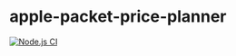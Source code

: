 # apple-packet-price-planner
[![Node.js CI](https://github.com/Londeka-Zikalala/apple-packet-price-planner/actions/workflows/node.js.yml/badge.svg)](https://github.com/Londeka-Zikalala/apple-packet-price-planner/actions/workflows/node.js.yml)
